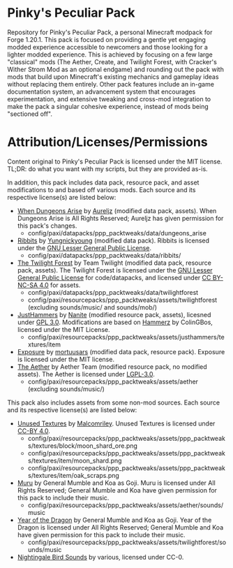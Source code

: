 # Pinky's Peculiar Pack

Repository for Pinky's Peculiar Pack, a personal Minecraft modpack for Forge 1.20.1. This pack is focused on providing a gentle yet engaging modded experience accessible to newcomers and those looking for a lighter modded experience. This is achieved by focusing on a few large "classical" mods (The Aether, Create, and Twilight Forest, with Cracker's Wither Strom Mod as an optional endgame) and rounding out the pack with mods that build upon Minecraft's existing mechanics and gameplay ideas without replacing them entirely. Other pack features include an in-game documentation system, an advancement system that encourages experimentation, and extensive tweaking and cross-mod integration to make the pack a singular cohesive experience, instead of mods being "sectioned off".

# Attribution/Licenses/Permissions

Content original to Pinky's Peculiar Pack is licensed under the MIT license. TL;DR: do what you want with my scripts, but they are provided as-is. 

In addition, this pack includes data pack, resource pack, and asset modifications to and based off various mods. Each source and its respective license(s) are listed below:

* [When Dungeons Arise](https://www.curseforge.com/minecraft/mc-mods/when-dungeons-arise) by [Aureljz](https://www.curseforge.com/members/aureljz/) (modified data pack, assets). When Dungeons Arise is All Rights Reserved; Aureljz has given permission for this pack's changes.
    * config/paxi/datapacks/ppp_packtweaks/data/dungeons_arise 
* [Ribbits](https://github.com/yungnickyoung/Ribbits) by [Yungnickyoung](https://github.com/yungnickyoung/) (modified data pack). Ribbits is licensed under the [GNU Lesser General Public License](https://github.com/yungnickyoung/Ribbits).
   * config/paxi/datapacks/ppp_packtweaks/data/ribbits/
* [The Twilight Forest](https://github.com/TeamTwilight/twilightforest) by Team Twilight (modified data pack, resource pack, assets). The Twilight Forest is licensed under the [GNU Lesser General Public License](https://github.com/TeamTwilight/twilightforest/blob/1.21.x/LICENSE) for code/datapacks, and licensed under [CC BY-NC-SA 4.0](https://github.com/TeamTwilight/twilightforest/blob/1.21.x/ASSET_LICENSE) for assets.
    * config/paxi/datapacks/ppp_packtweaks/data/twilightforest
    * config/paxi/resourcepacks/ppp_packtweaks/assets/twilightforest (excluding sounds/music/ and sounds/mob/)
* [JustHammers](https://github.com/Nanite/JustHammers) by [Nanite](https://github.com/nanite) (modified resource pack, assets), licesned under [GPL 3.0](https://github.com/Nanite/JustHammers?tab=GPL-3.0-1-ov-file#readme). Modifications are based on [Hammerz](https://github.com/ColinGBos/Hammerz) by ColinGBos, licensed under the MIT License.
   * config/paxi/resourcepacks/ppp_packtweaks/assets/justhammers/textures/item
* [Exposure](https://github.com/mortuusars/Exposure) by [mortuusars](https://github.com/mortuusars/) (modified data pack, resource pack). Exposure is licensed under the MIT license.
* [The Aether](https://github.com/The-Aether-Team/The-Aether) by Aether Team (modified resource pack, no modified assets). The Aether is licensed under [LGPL-3.0](https://github.com/The-Aether-Team/The-Aether/blob/1.20.4-develop/LICENSE.txt).
    * config/paxi/resourcepacks/ppp_packtweaks/assets/aether (excluding sounds/music/)

This pack also includes assets from some non-mod sources. Each source and its respective license(s) are listed below:

* [Unused Textures](https://github.com/malcolmriley/unused-textures) by [Malcomriley](https://github.com/malcolmriley). Unused Textures is licensed under [CC-BY 4.0](https://github.com/malcolmriley/unused-textures?tab=CC-BY-4.0-1-ov-file#readme).
    * config/paxi/resourcepacks/ppp_packtweaks/assets/ppp_packtweaks/textures/block/moon_shard_ore.png
    * config/paxi/resourcepacks/ppp_packtweaks/assets/ppp_packtweaks/textures/item/moon_shard.png
    * config/paxi/resourcepacks/ppp_packtweaks/assets/ppp_packtweaks/textures/item/oak_scraps.png
* [Muru](https://generalmumble.bandcamp.com/album/muru) by General Mumble and Koa as Goji. Muru is licensed under All Rights Reserved; General Mumble and Koa have given permission for this pack to include their music.
    * config/paxi/resourcepacks/ppp_packtweaks/assets/aether/sounds/music
* [Year of the Dragon](https://generalmumble.bandcamp.com/album/year-of-the-dragon) by General Mumble and Koa as Goji. Year of the Dragon is licensed under All Rights Reserved; General Mumble and Koa have given permission for this pack to include their music.
    * config/paxi/resourcepacks/ppp_packtweaks/assets/twilightforest/sounds/music
* [Nightingale Bird Sounds](https://archive.org/details/nightingale-bird-sounds/) by various, licensed under CC-0.
